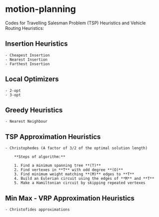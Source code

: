 # motion-planning

Codes for Travelling Salesman Problem (TSP) Heuristics and Vehicle Routing Heuristics:

## Insertion Heuristics
    - Cheapest Insertion
    - Nearest Insertion
    - Farthest Insertion

## Local Optimizers
    - 2-opt
    - 3-opt

## Greedy Heuristics
    - Nearest Neighbour

## TSP Approximation Heuristics
    - Christophedes (A factor of 3/2 of the optimal solution length)
        
        **Steps of algorithm:**

        1. Find a minimum spanning tree **(T)**
        2. Find vertexes in **T** with odd degree **(O)**
        3. Find minimum weight matching **(M)** edges to **T**
        4. Build an Eulerian circuit using the edges of **M** and **T**
        5. Make a Hamiltonian circuit by skipping repeated vertexes


## Min Max - VRP Approximation Heuristics
    - Christofides approximations